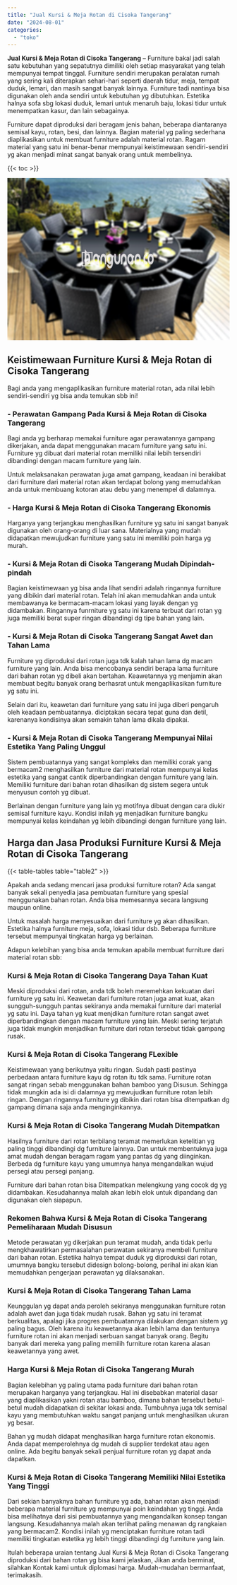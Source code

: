 ```yaml
---
title: "Jual Kursi & Meja Rotan di Cisoka Tangerang"
date: "2024-08-01"
categories: 
  - "toko"
---
```


**Jual Kursi & Meja Rotan di Cisoka Tangerang** – Furniture bakal jadi salah satu kebutuhan yang sepatutnya dimiliki oleh setiap masyarakat yang telah mempunyai tempat tinggal. Furniture sendiri merupakan peralatan rumah yang sering kali diterapkan sehari-hari seperti daerah tidur, meja, tempat duduk, lemari, dan masih sangat banyak lainnya. Furniture tadi nantinya bisa digunakan oleh anda sendiri untuk kebutuhan yg dibutuhkan. Estetika halnya sofa sbg lokasi duduk, lemari untuk menaruh baju, lokasi tidur untuk menempatkan kasur, dan lain sebagainya.

Furniture dapat diproduksi dari beragam jenis bahan, beberapa diantaranya semisal kayu, rotan, besi, dan lainnya. Bagian material yg paling sederhana diaplikasikan untuk membuat furniture adalah material rotan. Ragam material yang satu ini benar-benar mempunyai keistimewaan sendiri-sendiri yg akan menjadi minat sangat banyak orang untuk membelinya.

{{< toc >}}

![Jual Kursi & Meja Rotan di Cisoka Tangerang](/images/kursi-meja-rotan-murah26.png)

## Keistimewaan Furniture Kursi & Meja Rotan di Cisoka Tangerang

Bagi anda yang mengaplikasikan furniture material rotan, ada nilai lebih sendiri-sendiri yg bisa anda temukan sbb ini!

### \- Perawatan Gampang Pada Kursi & Meja Rotan di Cisoka Tangerang

Bagi anda yg berharap memakai furniture agar perawatannya gampang dikerjakan, anda dapat menggunakan macam furniture yang satu ini. Furniture yg dibuat dari material rotan memiliki nilai lebih tersendiri dibandingi dengan macam furniture yang lain.

Untuk melaksanakan perawatan juga amat gampang, keadaan ini berakibat dari furniture dari material rotan akan terdapat bolong yang memudahkan anda untuk membuang kotoran atau debu yang menempel di dalamnya.

### \- Harga Kursi & Meja Rotan di Cisoka Tangerang Ekonomis

Harganya yang terjangkau menghasilkan furniture yg satu ini sangat banyak digunakan oleh orang-orang di luar sana. Materialnya yang mudah didapatkan mewujudkan furniture yang satu ini memiliki poin harga yg murah.

### \- Kursi & Meja Rotan di Cisoka Tangerang Mudah Dipindah-pindah

Bagian keistimewaan yg bisa anda lihat sendiri adalah ringannya furniture yang dibikin dari material rotan. Telah ini akan memudahkan anda untuk membawanya ke bermacam-macam lokasi yang layak dengan yg didambakan. Ringannya funrniture yg satu ini karena terbuat dari rotan yg juga memiliki berat super ringan dibandingi dg tipe bahan yang lain.

### \- Kursi & Meja Rotan di Cisoka Tangerang Sangat Awet dan Tahan Lama

Furniture yg diproduksi dari rotan juga tdk kalah tahan lama dg macam furniture yang lain. Anda bisa mencobanya sendiri berapa lama furniture dari bahan rotan yg dibeli akan bertahan. Keawetannya yg menjamin akan membuat begitu banyak orang berhasrat untuk mengaplikasikan furniture yg satu ini.

Selain dari itu, keawetan dari furniture yang satu ini juga diberi pengaruh oleh keadaan pembuatannya. diciptakan secara tepat guna dan detil, karenanya kondisinya akan semakin tahan lama dikala dipakai.

### \- Kursi & Meja Rotan di Cisoka Tangerang Mempunyai Nilai Estetika Yang Paling Unggul

Sistem pembuatannya yang sangat kompleks dan memiliki corak yang bermacam2 menghasilkan furniture dari material rotan mempunyai kelas estetika yang sangat cantik diperbandingkan dengan furniture yang lain. Memiliki furniture dari bahan rotan dihasilkan dg sistem segera untuk menyusun contoh yg dibuat.

Berlainan dengan furniture yang lain yg motifnya dibuat dengan cara diukir semisal furniture kayu. Kondisi inilah yg menjadikan furniture bangku mempunyai kelas keindahan yg lebih dibandingi dengan furniture yang lain.

## Harga dan Jasa Produksi Furniture Kursi & Meja Rotan di Cisoka Tangerang

{{< table-tables table="table2" >}}

Apakah anda sedang mencari jasa produksi furniture rotan? Ada sangat banyak sekali penyedia jasa pembuatan furniture yang spesial menggunakan bahan rotan. Anda bisa memesannya secara langsung maupun online.

Untuk masalah harga menyesuaikan dari furniture yg akan dihasilkan. Estetika halnya furniture meja, sofa, lokasi tidur dsb. Beberapa furniture tersebut mempunyai tingkatan harga yg berlainan.

Adapun kelebihan yang bisa anda temukan apabila membuat furniture dari material rotan sbb:

### Kursi & Meja Rotan di Cisoka Tangerang Daya Tahan Kuat

Meski diproduksi dari rotan, anda tdk boleh meremehkan kekuatan dari furniture yg satu ini. Keawetan dari furniture rotan juga amat kuat, akan sungguh-sungguh pantas sekiranya anda memakai furniture dari material yg satu ini. Daya tahan yg kuat menjdikan furniture rotan sangat awet diperbandingkan dengan macam furniture yang lain. Meski sering terjatuh juga tidak mungkin menjadikan furniture dari rotan tersebut tidak gampang rusak.

### Kursi & Meja Rotan di Cisoka Tangerang FLexible

Keistimewaan yang berikutnya yaitu ringan. Sudah pasti pastinya perbedaan antara furniture kayu dg rotan itu tdk sama. Furniture rotan sangat ringan sebab menggunakan bahan bamboo yang Disusun. Sehingga tidak mungkin ada isi di dalamnya yg mewujudkan furniture rotan lebih ringan. Dengan ringannya furniture yg dibikin dari rotan bisa ditempatkan dg gampang dimana saja anda menginginkannya.

### Kursi & Meja Rotan di Cisoka Tangerang Mudah Ditempatkan

Hasilnya furniture dari rotan terbilang teramat memerlukan ketelitian yg paling tinggi dibandingi dg furniture lainnya. Dan untuk membentuknya juga amat mudah dengan beragam ragam yang pantas dg yang diinginkan. Berbeda dg furniture kayu yang umumnya hanya mengandalkan wujud persegi atau persegi panjang.

Furniture dari bahan rotan bisa Ditempatkan melengkung yang cocok dg yg didambakan. Kesudahannya malah akan lebih elok untuk dipandang dan digunakan oleh siapapun.

### Rekomen Bahwa Kursi & Meja Rotan di Cisoka Tangerang Pemeliharaan Mudah Disusun

Metode perawatan yg dikerjakan pun teramat mudah, anda tidak perlu mengkhawatirkan permasalahan perawatan sekiranya membeli furniture dari bahan rotan. Estetika halnya tempat duduk yg diproduksi dari rotan, umumnya bangku tersebut didesign bolong-bolong, perihal ini akan kian memudahkan pengerjaan perawatan yg dilaksanakan.

### Kursi & Meja Rotan di Cisoka Tangerang Tahan Lama

Keunggulan yg dapat anda peroleh sekiranya menggunakan furniture rotan adalah awet dan juga tidak mudah rusak. Bahan yg satu ini teramat berkualitas, apalagi jika progres pembuatannya dilakukan dengan sistem yg paling bagus. Oleh karena itu keawetannya akan lebih lama dan tentunya furniture rotan ini akan menjadi serbuan sangat banyak orang. Begitu banyak dari mereka yang paling memilih furniture rotan karena alasan keawetannya yang awet.

### Harga Kursi & Meja Rotan di Cisoka Tangerang Murah

Bagian kelebihan yg paling utama pada furniture dari bahan rotan merupakan harganya yang terjangkau. Hal ini disebabkan material dasar yang diaplikasikan yakni rotan atau bamboo, dimana bahan tersebut betul-betul mudah didapatkan di sekitar lokasi anda. Tumbuhnya juga tdk semisal kayu yang membutuhkan waktu sangat panjang untuk menghasilkan ukuran yg besar.

Bahan yg mudah didapat menghasilkan harga furniture rotan ekonomis. Anda dapat memperolehnya dg mudah di supplier terdekat atau agen online. Ada begitu banyak sekali penjual furniture rotan yg dapat anda dapatkan.

### Kursi & Meja Rotan di Cisoka Tangerang Memiliki Nilai Estetika Yang Tinggi

Dari sekian banyaknya bahan furniture yg ada, bahan rotan akan menjadi beberapa material furniture yg mempunyai poin keindahan yg tinggi. Anda bisa melihatnya dari sisi pembuatannya yang mengandalkan konsep tangan langsung. Kesudahannya malah akan terlihat paling menawan dg rangkaian yang bermacam2. Kondisi inilah yg menciptakan furniture rotan tadi memiliki tingkatan estetika yg lebih tinggi dibandingi dg furniture yang lain.

Itulah beberapa uraian tentang Jual Kursi & Meja Rotan di Cisoka Tangerang diproduksi dari bahan rotan yg bisa kami jelaskan, Jikan anda berminat, silahkan Kontak kami untuk diplomasi harga. Mudah-mudahan bermanfaat, terimakasih.
